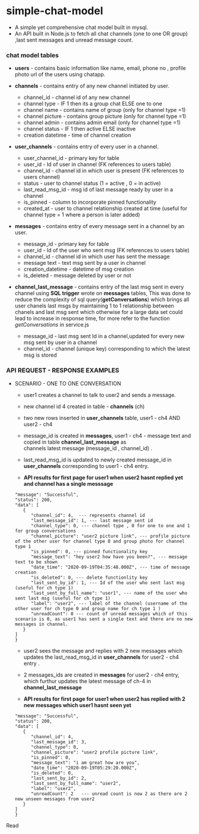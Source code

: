 # simple-chat-model
* A simple yet comprehensive chat model built in mysql.
* An API built in Node.js to fetch all chat channels (one to one OR group) ,last sent messages and unread message count.


### chat model tables
* **users** - contains basic information like name, email, phone no , profile photo url of the users using chatapp.
* **channels** - contains entry of any new channel initiated by user. 
   * channel_id - channel id of any new channel
   * channel type  - IF 1 then its a group chat ELSE one to one
   * channel name -  contains name of group (only for channel type =1)
   * channel picture - contains group picture (only for channel type =1)
   * channel admin  - contains admin email (only for channel type =1)
   * channel status  - IF 1 then active ELSE inactive
   * creation datetime  - time of channel creation

* **user_channels** - contains entry of every user in a channel. 
   * user_channel_id - primary key for table
   * user_id  - Id of user in channel (FK references to users table)
   * channel_id -  channel id in which user is present (FK references to users channel)
   * status - user to channel status  (1 = active , 0 = in active)
   * last_read_msg_id  - msg id of last message ready by user in a channel
   * is_pinned - column to incorporate pinned functionality
   * created_at  - user to channel relationship created at time (useful for channel type = 1 where a person is later  added)

* **messages** - contains entry of every message sent in a channel by an user. 
   * message_id - primary key for table
   * user_id  - Id of the user who sent msg (FK references to users table)
   * channel_id - channel id in which user has sent the message
   * message text - text msg sent by a user in channel
   * creation_datetime  - datetime of msg creation
   * is_deleted - message deleted by user or not

* **channel_last_message** - contains entry of the last msg sent in every channel using **SQL trigger** wrote on
**messages** tables, This was done to reduce the complexity of sql query(**getConversations**)  which brings all user chanels last msgs by maintaining 1 to 1 relationship between chanels and last msg sent which otherwise for a large data set could lead to increase in response time, for more refer to the function *getConversations* in service.js
   * message_id - last msg sent Id in a channel,updated for every new msg sent by user in a channel
   * channel_id  - channel (unique key) corresponding to which the latest msg is stored


### API REQUEST - RESPONSE EXAMPLES

* SCENARIO - ONE TO ONE CONVERSATION 
   * user1 creates a channel to talk to user2 and sends a message.
   * new channel id 4 created in table - **channels** (ch)
   * two new rows inserted in  **user_channels** table, user1 - ch4 AND user2 - ch4
   * message_id is created in **messages**, user1 - ch4 - message text and copied in table **channel_last_message** as        
     channels latest message (message_id , channel_id) .
   * last_read_msg_id is updated to newly created message_id in **user_channels** corresponding to user1 - ch4 entry.

   * **API results for first page for user1 when user2 hasnt replied yet and channel has a single messsage**
   ```{
   "message": "Successful",
   "status": 200,
   "data": [
      {
         "channel_id": 4,  --- represents channel id
         "last_message_id": 1, --- last message sent id
         "channel_type": 0, --- channel type , 0 for one to one and 1 for group conversations
         "channel_picture": "user2 picture link", --- profile picture of the other user for channel type 0 and group photo for channel type 1
         "is_pinned": 0, --- pinned functionality key
         "message_text": "hey user2 how have you been?", --- message text to be shown
         "date_time": "2020-09-19T04:35:48.000Z", --- time of message creation
         "is_deleted": 0, --- delete functionlity key
         "last_sent_by_id": 1, --- Id of the user who sent last msg (useful for ch type 1)
         "last_sent_by_full_name": "user1", --- name of the user who sent last msg (useful for ch type 1)
         "label": "user2", --- label of the channel (username of the other user for ch type 0 and group name for ch type 1 )
         "unreadCount": 0 --- count of unread messages which of this scenario is 0, as user1 has sent a single text and there are no new messages in channel. 
      }
   ]
   }
   ```

   * user2 sees the message and replies with 2 new messages which updates the last_read_msg_id in **user_channels** for user2 - ch4 entry .
   * 2 messages_ids are created in **messages** for user2 - ch4 entry, which furthur updates the latest message of ch-4 in 
   **channel_last_message** 


   * **API results for first page for user1 when user2 has replied with 2 new messages which user1 hasnt seen yet**
   ```{
   "message": "Successful",
   "status": 200,
   "data": [
      {
         "channel_id": 4,
         "last_message_id": 3,
         "channel_type": 0,
         "channel_picture": "user2 profile picture link",
         "is_pinned": 0,
         "message_text": "i am great how are you",
         "date_time": "2020-09-19T05:29:20.000Z",
         "is_deleted": 0,
         "last_sent_by_id": 2,
         "last_sent_by_full_name": "user2",   
         "label": "user2", 
         "unreadCount": 2   --- unread count is now 2 as there are 2 new unseen messages from user2 
      }
   ]
   }
   ```




Read

